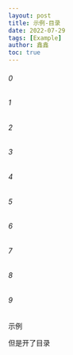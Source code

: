 ```yaml
---
layout: post
title: 示例-目录
date: 2022-07-29
tags: [Example]
author: 鑫鑫
toc: true
---
```


###### 0
###### 1
###### 2
###### 3
###### 4
###### 5
###### 6
###### 7
###### 8
###### 9
示例

但是开了目录
